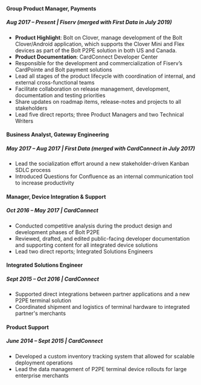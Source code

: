 #### Group Product Manager, Payments
##### Aug 2017 – Present | Fiserv (merged with First Data in July 2019)

- **Product Highlight**: Bolt on Clover, manage development of the Bolt Clover/Android application, which supports the Clover Mini and Flex devices as part of the Bolt P2PE solution in both US and Canada. 
- **Product Documentation**: CardConnect Developer Center
- Responsible for the development and commercialization of Fiserv’s CardPointe and Bolt payment solutions
-  Lead all stages of the product lifecycle with coordination of internal, and external cross-functional teams
- Facilitate collaboration on release management, development, documentation and testing priorities
- Share updates on roadmap items, release-notes and projects to all stakeholders
- Lead five direct reports; three Product Managers and two Technical Writers

#### Business Analyst, Gateway Engineering
##### May 2017 – Aug 2017 | First Data (merged with CardConnect in July 2017)
- Lead the socialization effort around a new stakeholder-driven Kanban SDLC process
- Introduced Questions for Confluence as an internal communication tool to increase productivity

#### Manager, Device Integration & Support
##### Oct 2016 – May 2017 | CardConnect
- Conducted competitive analysis during the product design and development phases of Bolt P2PE
- Reviewed, drafted, and  edited public-facing developer documentation and supporting content for all integrated device solutions
- Lead two direct reports; Integrated Solutions Engineers

#### Integrated Solutions Engineer
##### Sept 2015 – Oct 2016 | CardConnect
- Supported direct integrations between partner applications and a new P2PE terminal solution
- Coordinated shipment and logistics of terminal hardware to integrated partner's merchants

#### Product Support
##### June 2014 – Sept 2015 | CardConnect
- Developed a custom inventory tracking system that allowed for scalable deployment operations
- Lead the data management of P2PE terminal device rollouts for large enterprise merchants